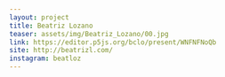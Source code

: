```yaml
---
layout: project
title: Beatriz Lozano
teaser: assets/img/Beatriz_Lozano/00.jpg
link: https://editor.p5js.org/bclo/present/WNFNFNoQb
site: http://beatrizl.com/
instagram: beatloz
---
```

